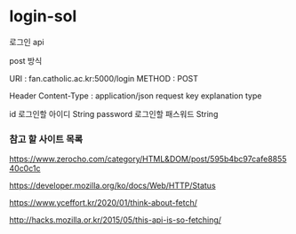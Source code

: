 # login-sol

로그인 api

post 방식

URI : fan.catholic.ac.kr:5000/login
METHOD : POST

Header
Content-Type : application/json
request
key	explanation	type

id	로그인할 아이디	String
password	로그인할 패스워드	String


### 참고 할 사이트 목록
https://www.zerocho.com/category/HTML&DOM/post/595b4bc97cafe885540c0c1c

https://developer.mozilla.org/ko/docs/Web/HTTP/Status

https://www.yceffort.kr/2020/01/think-about-fetch/

http://hacks.mozilla.or.kr/2015/05/this-api-is-so-fetching/
